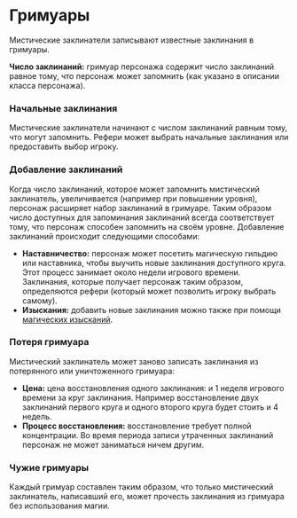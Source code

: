 # Гримуары

Мистические заклинатели записывают известные заклинания в гримуары.

**Число заклинаний:** гримуар персонажа содержит число заклинаний равное тому, что персонаж может запомнить (как указано в описании класса персонажа).

### Начальные заклинания

Мистические заклинатели начинают с числом заклинаний равным тому, что могут запомнить. Рефери может выбрать начальные заклинания или предоставить выбор игроку.

### Добавление заклинаний

Когда число заклинаний, которое может запомнить мистический заклинатель, увеличивается (например при повышении уровня), персонаж расширяет набор заклинаний в гримуаре. Таким образом число доступных для запоминания заклинаний всегда соответствует тому, что персонаж способен запомнить на своём уровне. Добавление заклинаний происходит следующими способами:

-   **Наставничество:** персонаж может посетить магическую гильдию или наставника, чтобы выучить новые заклинания доступного круга. Этот процесс занимает около недели игрового времени. Заклинания, которые получает персонаж таким образом, определяются рефери (который может позволить игроку выбрать самому).
-   **Изыскания:** добавить новые заклинания можно также при помощи [магических изысканий](magical-research).

### Потеря гримуара

Мистический заклинатель может заново записать заклинания из потерянного или уничтоженного гримуара:

-   **Цена:** цена восстановления одного заклинания: <Coin :v=1000 /> и 1 неделя игрового времени за круг заклинания. Например восстановление двух заклинаний первого круга и одного второго круга будет стоить <Coin :v=4000 /> и 4 недель.
-   **Процесс восстановления:** восстановление требует полной концентрации. Во время периода записи утраченных заклинаний персонаж не может заниматься ничем другим.

### Чужие гримуары

Каждый гримуар составлен таким образом, что только мистический заклинатель, написавший его, может прочесть заклинания из гримуара без использования магии.
